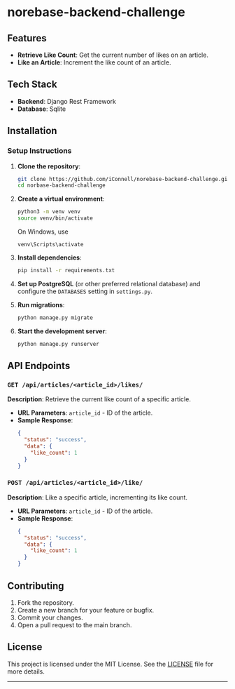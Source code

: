 # norebase-backend-challenge

## Features

- **Retrieve Like Count**: Get the current number of likes on an article.
- **Like an Article**: Increment the like count of an article.

## Tech Stack

- **Backend**: Django Rest Framework
- **Database**: Sqlite

## Installation

### Setup Instructions

1. **Clone the repository**:

   ```bash
   git clone https://github.com/iConnell/norebase-backend-challenge.git
   cd norbase-backend-challenge
   ```

2. **Create a virtual environment**:

   ```bash
   python3 -m venv venv
   source venv/bin/activate
   ```

   On Windows, use

   ```
   venv\Scripts\activate
   ```

3. **Install dependencies**:

   ```bash
   pip install -r requirements.txt
   ```

4. **Set up PostgreSQL** (or other preferred relational database) and configure the `DATABASES` setting in `settings.py`.

5. **Run migrations**:

   ```bash
   python manage.py migrate
   ```

6. **Start the development server**:
   ```bash
   python manage.py runserver
   ```

## API Endpoints

### `GET /api/articles/<article_id>/likes/`

**Description**: Retrieve the current like count of a specific article.

- **URL Parameters**: `article_id` - ID of the article.
- **Sample Response**:
  ```json
  {
    "status": "success",
    "data": {
      "like_count": 1
    }
  }
  ```

### `POST /api/articles/<article_id>/like/`

**Description**: Like a specific article, incrementing its like count.

- **URL Parameters**: `article_id` - ID of the article.
- **Sample Response**:
  ```json
  {
    "status": "success",
    "data": {
      "like_count": 1
    }
  }
  ```

## Contributing

1. Fork the repository.
2. Create a new branch for your feature or bugfix.
3. Commit your changes.
4. Open a pull request to the main branch.

## License

This project is licensed under the MIT License. See the [LICENSE](LICENSE) file for more details.

---
